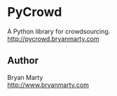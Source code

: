 # PyCrowd #
A Python library for crowdsourcing.  
<http://pycrowd.bryanmarty.com>
## Author ##
Bryan Marty  
<http://www.bryanmarty.com>
